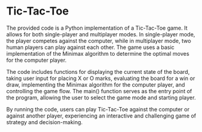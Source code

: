 # Tic-Tac-Toe
The provided code is a Python implementation of a Tic-Tac-Toe game. It allows for both single-player and multiplayer modes. In single-player mode, the player competes against the computer, while in multiplayer mode, two human players can play against each other. The game uses a basic implementation of the Minimax algorithm to determine the optimal moves for the computer player.

The code includes functions for displaying the current state of the board, taking user input for placing X or O marks, evaluating the board for a win or draw, implementing the Minimax algorithm for the computer player, and controlling the game flow. The main() function serves as the entry point of the program, allowing the user to select the game mode and starting player.

By running the code, users can play Tic-Tac-Toe against the computer or against another player, experiencing an interactive and challenging game of strategy and decision-making.
